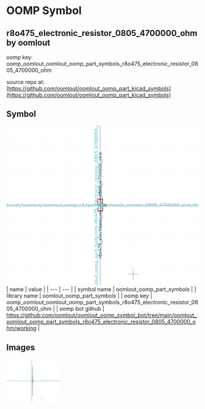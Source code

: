 # OOMP Symbol  
## r8o475_electronic_resistor_0805_4700000_ohm  by oomlout  
  
oomp key: oomp_oomlout_oomlout_oomp_part_symbols_r8o475_electronic_resistor_0805_4700000_ohm  
  
source repo at: [https://github.com/oomlout/oomlout_oomp_part_kicad_symbols](https://github.com/oomlout/oomlout_oomp_part_kicad_symbols)  
## Symbol  
  
[![working.png](working_600.png)](working.png)  
| name | value | 
| --- | --- | 
| symbol name | oomlout_oomp_part_symbols | 
| library name | oomlout_oomp_part_symbols | 
| oomp key | oomp_oomlout_oomlout_oomp_part_symbols_r8o475_electronic_resistor_0805_4700000_ohm | 
| oomp bot github | https://github.com/oomlout/oomlout_oomp_symbol_bot/tree/main/oomlout_oomlout_oomp_part_symbols_r8o475_electronic_resistor_0805_4700000_ohm/working | 
## Images  
  
[![working.png](working_140.png)](working.png)  
